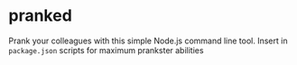 # pranked
Prank your colleagues with this simple Node.js command line tool. Insert in `package.json` scripts for maximum prankster abilities
